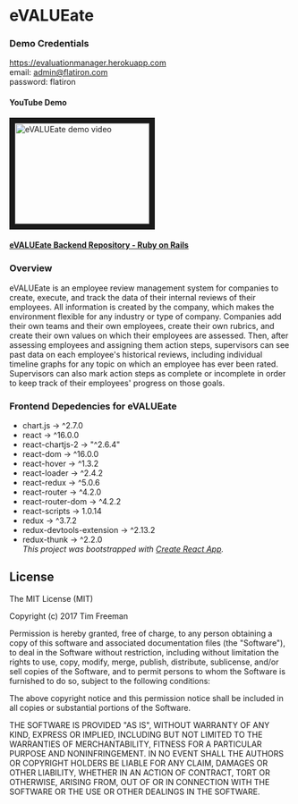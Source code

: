 # eVALUEate

### Demo Credentials
https://evaluationmanager.herokuapp.com </br>
email: admin@flatiron.com </br>
password: flatiron

#### YouTube Demo
<a href="http://www.youtube.com/watch?feature=player_embedded&v=XcEE10kJ6X4
" target="_blank"><img src="http://img.youtube.com/vi/XcEE10kJ6X4/0.jpg" 
alt="eVALUEate demo video" width="240" height="180" border="10" /></a>

#### [eVALUEate Backend Repository - Ruby on Rails](https://github.com/dtfreemn/evaluator-rails)

### Overview
  eVALUEate is an employee review management system for companies to create, execute, and track the data of their internal reviews of their employees. All information is created by the company, which makes the environment flexible for any industry or type of company. Companies add their own teams and their own employees, create their own rubrics, and create their own values on which their employees are assessed. Then, after assessing employees and assigning them action steps, supervisors can see past data on each employee's historical reviews, including individual timeline graphs for any topic on which an employee has ever been rated. Supervisors can also mark action steps as complete or incomplete in order to keep track of their employees' progress on those goals.

### Frontend Depedencies for eVALUEate
  - chart.js -> ^2.7.0
  - react -> ^16.0.0
  - react-chartjs-2 -> "^2.6.4"
  - react-dom -> ^16.0.0
  - react-hover -> ^1.3.2
  - react-loader -> ^2.4.2
  - react-redux -> ^5.0.6
  - react-router -> ^4.2.0
  - react-router-dom -> ^4.2.2
  - react-scripts -> 1.0.14
  - redux -> ^3.7.2
  - redux-devtools-extension -> ^2.13.2
  - redux-thunk -> ^2.2.0</br>
  *This project was bootstrapped with [Create React App](https://github.com/facebookincubator/create-react-app).*

## License
  The MIT License (MIT)

  Copyright (c) 2017 Tim Freeman

  Permission is hereby granted, free of charge, to any person obtaining a copy
  of this software and associated documentation files (the "Software"), to deal
  in the Software without restriction, including without limitation the rights
  to use, copy, modify, merge, publish, distribute, sublicense, and/or sell
  copies of the Software, and to permit persons to whom the Software is
  furnished to do so, subject to the following conditions:

  The above copyright notice and this permission notice shall be included in
  all copies or substantial portions of the Software.

  THE SOFTWARE IS PROVIDED "AS IS", WITHOUT WARRANTY OF ANY KIND, EXPRESS OR
  IMPLIED, INCLUDING BUT NOT LIMITED TO THE WARRANTIES OF MERCHANTABILITY,
  FITNESS FOR A PARTICULAR PURPOSE AND NONINFRINGEMENT. IN NO EVENT SHALL THE
  AUTHORS OR COPYRIGHT HOLDERS BE LIABLE FOR ANY CLAIM, DAMAGES OR OTHER
  LIABILITY, WHETHER IN AN ACTION OF CONTRACT, TORT OR OTHERWISE, ARISING FROM,
  OUT OF OR IN CONNECTION WITH THE SOFTWARE OR THE USE OR OTHER DEALINGS IN
  THE SOFTWARE.